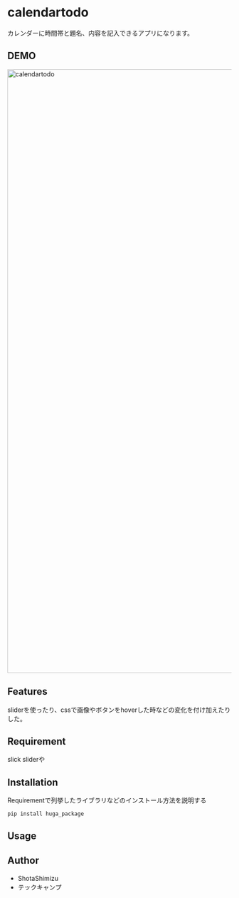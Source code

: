 # calendartodo
カレンダーに時間帯と題名、内容を記入できるアプリになります。
 
## DEMO
 <img width="1354" alt="calendartodo" src="https://user-images.githubusercontent.com/57582823/81757656-8d34bd00-94fa-11ea-9d93-4bdd9b6d0644.png">

 
## Features
 
sliderを使ったり、cssで画像やボタンをhoverした時などの変化を付け加えたりした。
 
## Requirement
slick sliderや
 
## Installation
 
Requirementで列挙したライブラリなどのインストール方法を説明する
 
```bash
pip install huga_package
```
 
## Usage

 
## Author
 
* ShotaShimizu　
* テックキャンプ
